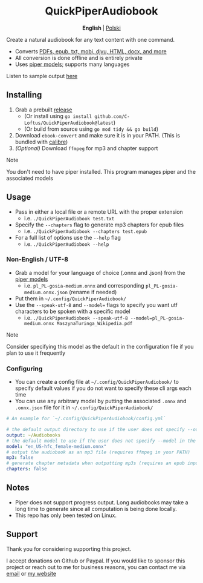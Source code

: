<center>
<h1>
QuickPiperAudiobook
</h1>
</center>

<p align="center">
  <b> English </b> |
  <a href="./README_PL.md">Polski</a>
</p>


Create a natural audiobook for any text content with one command. 

 - Converts [PDFs, epub, txt, mobi, djvu, HTML, docx, and more](https://manual.calibre-ebook.com/generated/en/ebook-convert.html)
 - All conversion is done offline and is entirely private
 - Uses [piper models](https://rhasspy.github.io/piper-samples/); supports many languages

Listen to sample output [ here ](./examples/)

## Installing

1. Grab a prebuilt [release](https://github.com/C-Loftus/QuickPiperAudiobook/releases/)
    * (Or install using `go install github.com/C-Loftus/QuickPiperAudiobook@latest`)
    * (Or build from source using `go mod tidy && go build`)
2. Download `ebook-convert` and make sure it is in your PATH. (This is bundled with [calibre](https://calibre-ebook.com/))
3. _(Optional)_ Download `ffmpeg` for mp3 and chapter support 

> [!NOTE]  
> You don't need to have piper installed. This program manages piper and the associated models

## Usage 

* Pass in either a local file or a remote URL with the proper extension
   * i.e. `./QuickPiperAudiobook test.txt`
* Specify the `--chapters` flag to generate mp3 chapters for epub files
   * i.e. `./QuickPiperAudiobook --chapters test.epub`
* For a full list of options use the `--help` flag
   * i.e. `./QuickPiperAudiobook --help`

### Non-English / UTF-8

* Grab a model for your language of choice (.onnx and .json) from the [piper models](https://rhasspy.github.io/piper-samples/)
  * i.e. `pl_PL-gosia-medium.onnx` and corresponding `pl_PL-gosia-medium.onnx.json` (rename if needed)
* Put them in `~/.config/QuickPiperAudiobook/`
* Use the `--speak-utf-8` and `--model=`  flags to specify you want utf characters to be spoken with a specific model
  * i.e. `./QuickPiperAudiobook --speak-utf-8 --model=pl_PL-gosia-medium.onnx MaszynaTuringa_Wikipedia.pdf`

> [!NOTE]  
> Consider specifying this model as the default in the configuration file if you plan to use it frequently

### Configuring

* You can create a config file at `~/.config/QuickPiperAudiobook/` to specify default values if you do not want to specify these cli args each time
* You can use any arbitrary model by putting the associated `.onnx` and `.onnx.json` file for it in `~/.config/QuickPiperAudiobook/`


```yml
# An example for `~/.config/QuickPiperAudiobook/config.yml`

# the default output directory to use if the user does not specify --output in the cli args
output: ~/Audiobooks
# the default model to use if the user does not specify --model in the cli args
model: "en_US-hfc_female-medium.onnx"
# output the audiobook as an mp3 file (requires ffmpeg in your PATH)
mp3: false
# generate chapter metadata when outputting mp3s (requires an epub input and ffmpeg in your PATH)
chapters: false
```

## Notes

- Piper does not support progress output. Long audiobooks may take a long time to generate since all computation is being done locally. 
- This repo has only been tested on Linux.

## Support

Thank you for considering supporting this project.

I accept donations on Github or Paypal. If you would like to sponsor this project or reach out to me for business reasons, you can contact me via [email](mailto:github@colton.place) or [my website](https://colton.place/contact/)